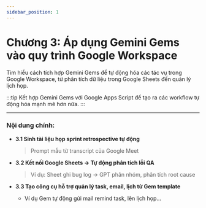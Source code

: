 ```yaml
---
sidebar_position: 1
---
```


# Chương 3: Áp dụng Gemini Gems vào quy trình Google Workspace

Tìm hiểu cách tích hợp Gemini Gems để tự động hóa các tác vụ trong Google Workspace, từ phân tích dữ liệu trong Google Sheets đến quản lý lịch họp.

:::tip
Kết hợp Gemini Gems với Google Apps Script để tạo ra các workflow tự động hóa mạnh mẽ hơn nữa.
:::

---

### **Nội dung chính:**

*   **3.1 Sinh tài liệu họp sprint retrospective tự động**
    > Prompt mẫu từ transcript của Google Meet

*   **3.2 Kết nối Google Sheets → Tự động phân tích lỗi QA**
    > Ví dụ: Sheet ghi bug log → GPT phân nhóm, phân tích root cause

*   **3.3 Tạo công cụ hỗ trợ quản lý task, email, lịch từ Gem template**
    *   Ví dụ Gem tự động gửi mail remind task, lên lịch họp… 